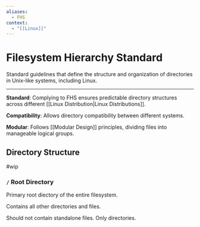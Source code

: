 ```yaml
---
aliases:
  - FHS
context:
  - "[[Linux]]"
---
```


# Filesystem Hierarchy Standard

Standard guidelines that define the structure and organization of directories in Unix-like systems, including Linux.

---

**Standard**: Complying to FHS ensures predictable directory structures across different [[Linux Distribution|Linux Distributions]].

**Compatibility**: Allows directory compatibility between different systems.

**Modular**: Follows [[Modular Design]] principles, dividing files into manageable logical groups.

## Directory Structure

#wip

### `/` Root Directory

Primary root diectory of the entire filesystem.

Contains all other directories and files.

Should not contain standalone files. Only directories.
